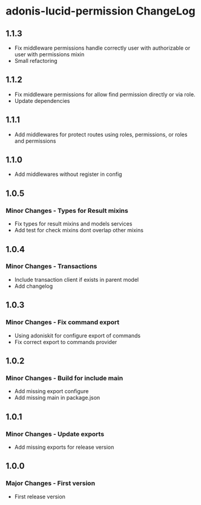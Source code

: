 # adonis-lucid-permission ChangeLog

## 1.1.3

- Fix middleware permissions handle correctly user with authorizable or user with permissions mixin
- Small refactoring

## 1.1.2

- Fix middleware permissions for allow find permission directly or via role.
- Update dependencies

## 1.1.1

- Add middlewares for protect routes using roles, permissions, or roles and permissions

## 1.1.0

- Add middlewares without register in config

## 1.0.5

### Minor Changes - Types for Result mixins

- Fix types for result mixins and models services
- Add test for check mixins dont overlap other mixins

## 1.0.4

### Minor Changes - Transactions

- Include transaction client if exists in parent model
- Add changelog

## 1.0.3

### Minor Changes - Fix command export

- Using adoniskit for configure export of commands
- Fix correct export to commands provider

## 1.0.2

### Minor Changes - Build for include main

- Add missing export configure
- Add missing main in package.json

## 1.0.1

### Minor Changes - Update exports

- Add missing exports for release version

## 1.0.0

### Major Changes - First version

- First release version
